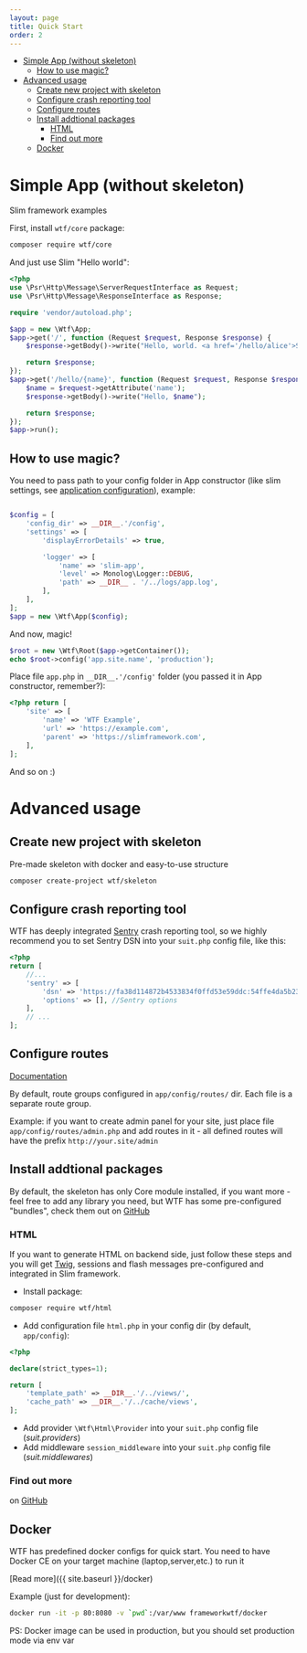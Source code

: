 ```yaml
---
layout: page
title: Quick Start
order: 2
---
```


<!-- vim-markdown-toc GFM -->

+ [Simple App (without skeleton)](#simple-app-without-skeleton)
    * [How to use magic?](#how-to-use-magic)
+ [Advanced usage](#advanced-usage)
    * [Create new project with skeleton](#create-new-project-with-skeleton)
    * [Configure crash reporting tool](#configure-crash-reporting-tool)
    * [Configure routes](#configure-routes)
    * [Install addtional packages](#install-addtional-packages)
        - [HTML](#html)
        - [Find out more](#find-out-more)
    * [Docker](#docker)

<!-- vim-markdown-toc -->

# Simple App (without skeleton)

Slim framework examples

First, install `wtf/core` package:

```bash
composer require wtf/core
```

And just use Slim "Hello world":

```php
<?php
use \Psr\Http\Message\ServerRequestInterface as Request;
use \Psr\Http\Message\ResponseInterface as Response;

require 'vendor/autoload.php';

$app = new \Wtf\App;
$app->get('/', function (Request $request, Response $response) {
    $response->getBody()->write("Hello, world. <a href='/hello/alice'>Say 'hello' to Alice</a>");

    return $response;
});
$app->get('/hello/{name}', function (Request $request, Response $response) {
    $name = $request->getAttribute('name');
    $response->getBody()->write("Hello, $name");

    return $response;
});
$app->run();
```

## How to use magic?

You need to pass path to your config folder in App constructor (like slim settings, see [application configuration](https://www.slimframework.com/docs/objects/application.html#application-configuration)), example:

```php

$config = [
    'config_dir' => __DIR__.'/config',
    'settings' => [
        'displayErrorDetails' => true,

        'logger' => [
            'name' => 'slim-app',
            'level' => Monolog\Logger::DEBUG,
            'path' => __DIR__ . '/../logs/app.log',
        ],
    ],
];
$app = new \Wtf\App($config);
```

And now, magic!

```php
$root = new \Wtf\Root($app->getContainer());
echo $root->config('app.site.name', 'production');
```

Place file `app.php` in `__DIR__.'/config'` folder (you passed it in App constructor, remember?):

```php
<?php return [
    'site' => [
        'name' => 'WTF Example',
        'url' => 'https://example.com',
        'parent' => 'https://slimframework.com',
    ],
];
```

And so on :)

# Advanced usage

## Create new project with skeleton

Pre-made skeleton with docker and easy-to-use structure

```bash
composer create-project wtf/skeleton
```

## Configure crash reporting tool

WTF has deeply integrated [Sentry](https://sentry.io) crash reporting tool, so we highly recommend you to set Sentry DSN into your `suit.php` config file, like this:

```php
<?php
return [
    //...
    'sentry' => [
        'dsn' => 'https://fa38d114872b4533834f0ffd53e59ddc:54ffe4da5b23455da1b93d4b6abc246e@sentry.io/211424', //it's demo project, get your own DSN and set it here
        'options' => [], //Sentry options
    ],
    // ...
];
```

## Configure routes

[Documentation](https://www.slimframework.com/docs/objects/router.html#how-to-create-routes)

By default, route groups configured in `app/config/routes/` dir. Each file is a separate route group.

Example: if you want to create admin panel for your site, just place file `app/config/routes/admin.php` and add routes in it - all defined routes will have the prefix `http://your.site/admin`

## Install addtional packages

By default, the skeleton has only Core module installed, if you want more - feel free to add any library you need, but WTF has some pre-configured "bundles", check them out on [GitHub](https://github.com/frameworkwtf)

### HTML

If you want to generate HTML on backend side, just follow these steps and you will get [Twig](https://twig.symfony.com/), sessions and flash messages pre-configured and integrated in Slim framework.

* Install package:

```bash
composer require wtf/html
```

* Add configuration file `html.php` in your config dir (by default, `app/config`):

```php
<?php

declare(strict_types=1);

return [
    'template_path' => __DIR__.'/../views/',
    'cache_path' => __DIR__.'/../cache/views',
];
```

* Add provider `\Wtf\Html\Provider` into your `suit.php` config file (_suit.providers_)
* Add middleware `session_middleware` into your `suit.php` config file (_suit.middlewares_)

### Find out more

on [GitHub](https://github.com/search?utf8=✓&q=topic:wtf-module)

## Docker

WTF has predefined docker configs for quick start. You need to have Docker CE on your target machine (laptop,server,etc.) to run it

[Read more]({{ site.baseurl }}/docker)

Example (just for development):

```bash
docker run -it -p 80:8080 -v `pwd`:/var/www frameworkwtf/docker
```

PS: Docker image can be used in production, but you should set production mode via env var
